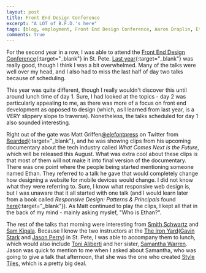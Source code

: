 ```yaml
---
layout: post
title: Front End Design Conference
excerpt: "A LOT of B.F.D.'s here"
tags: [blog, employment, Front End Design Conference, Aaron Draplin, Ethan Marcotte]
comments: true
---
```


For the second year in a row, I was able to attend the [Front End Design Conference](http://frontenddesignconference.com/){:target="_blank"} in St. Pete. [Last year](http://frontenddesignconference.com/2015/){:target="_blank"} was really good, though I think I was a bit overwhelmed. Many of the talks were well over my head, and I also had to miss the last half of day two talks because of scheduling.

This year was quite different, though I really wouldn't discover this until around lunch time of day 1. Sure, I had looked at the topics - day 2 was particularly appealing to me, as there was more of a focus on front end development as opposed to design (which, as I learned from last year, is a VERY slippery slope to traverse). Nonetheless, the talks scheduled for day 1 also sounded interesting. 

Right out of the gate was Matt Griffen[@elefontpress](https://twitter.com/elefontpress) on Twitter from [Bearded](http://www.bearded.com/){:target="_blank"}, and he was showing clips from his upcoming documentary about the tech industry called *What Comes Next Is the Future*, which will be released this August. What was extra cool about these clips is that most of them will not make it into final version of the documentary. There was one point where the people being started mentioning someone named Ethan. They referred to a talk he gave that would completely change how designing a website for mobile devices would change. I did not know what they were referring to. Sure, I know what responsive web design is, but I was unaware that it all started with one talk (and I would learn later from a book called *Responsive Design: Patterns & Principals* found [here](https://abookapart.com/products/responsive-design-patterns-principles){:target="_blank"}). As Matt continued to play the clips, I kept all that in the back of my mind - mainly asking myslef, "Who is Ethan?". 

The rest of the talks that morning were interesting from [Smith Schwartz]() and [Sam Kipala](). Because I know the two instructors at the [The Iron Yard]()([Gavin Stark]() and [Jason Perry]()) in St. Pete, I was able to accompany them to lunch, which would also include [Toni Aliberti]() and her sister, [Samantha Warren](). Jason was quick to mention to me when I asked about Samantha, who was going to give a talk that afternoon, that she was the one who created [Style Tiles](), which is a pretty big deal.